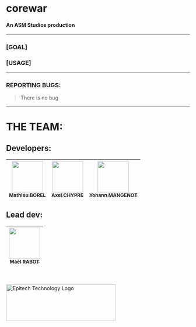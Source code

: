 # corewar
#### An ASM Studios production

---
### [GOAL]

### [USAGE]

---
### REPORTING BUGS:
> There is no bug

---
# THE TEAM:
## Developers: <br/>

| [<img src="https://github.com/mat0904.png?size=85" width=85><br><sub>Mathieu BOREL</sub>](https://github.com/mat0904) | [<img src="https://github.com/Cadavre-chan.png?size=85" width=85><br><sub>Axel CHYPRE</sub>](https://github.com/Cadavre-chan) | [<img src="https://github.com/YohannMgt.png?size=85" width=85><br><sub>Yohann MANGENOT</sub>](https://github.com/YohannMgt) |
|:---:|:---:|:---:|
## Lead dev: <br/>
| [<img src="https://github.com/Mael-RABOT.png?size=85" width=85><br><sub>Maël RABOT</sub>](https://github.com/Mael-RABOT) |
|:------------------------------------------------------------------------------------------------------------------------:|

<br/><br/>
<img src="https://newsroom.ionis-group.com/wp-content/uploads/2021/10/EPITECH-TECHNOLOGY-QUADRI-2021.png" alt="Epitech Technology Logo" title="Epitech Technology Logo" width=300 height=100>

